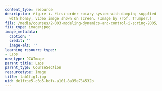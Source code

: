```yaml
---
content_type: resource
description: Figure 1. First-order rotary system with damping supplied by cup filled
  with honey, video image shown on screen. (Image by Prof. Trumper.)
file: /media/courses/2-003-modeling-dynamics-and-control-i-spring-2005/de1fcbe5c3b5bdf4a1018a35e784532b_lab2fig1.jpg
file_type: image/jpeg
image_metadata:
  caption: ''
  credit: ''
  image-alt: ''
learning_resource_types:
- Labs
ocw_type: OCWImage
parent_title: Labs
parent_type: CourseSection
resourcetype: Image
title: lab2fig1.jpg
uid: de1fcbe5-c3b5-bdf4-a101-8a35e784532b
---
```

